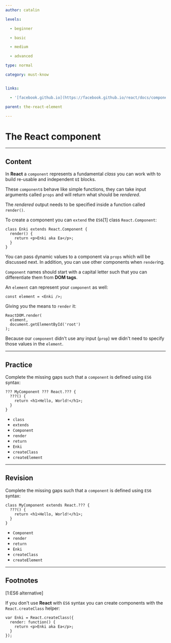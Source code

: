 ```yaml
---
author: catalin

levels:

  - beginner

  - basic

  - medium

  - advanced

type: normal

category: must-know


links:

  - '[facebook.github.io](https://facebook.github.io/react/docs/components-and-props.html){website}'

parent: the-react-element

---
```


# The **React** component

---
## Content

In **React** a `component` represents a fundamental *class* you can work with to build re-usable and independent `UI` blocks.

These `component`s behave like simple functions, they can take input arguments called `props` and will return what should be *rendered*.

The *rendered* output needs to be specified inside a function called `render()`.

To create a component you can `extend` the `ES6`[1] class `React.Component`:
```
class Enki extends React.Component {
  render() {
    return <p>Enki aka Ea</p>;
  }
}
```

You can pass dynamic values to a component via `props` which will be discussed next. In addition, you can use other components when `render`ing.

`Component` names should start with a capital letter such that you can differentiate them from **DOM tags**.

An `element` can represent your `component` as well:
```
const element = <Enki />;
```
Giving you the means to `render` it:
```
ReactDOM.render(
  element,
  document.getElementById('root')
);
```
Because our `component` didn't use any input (`prop`) we didn't need to specify those values in the `element`.

---
## Practice

Complete the missing gaps such that a `component` is defined using `ES6` syntax:
```
??? MyComponent ??? React.??? {
  ???() {
    return <h1>Hello, World!</h1>;
  }
}
```


* `class`
* `extends`
* `Component`
* `render`
* `return`
* `Enki`
* `createClass`
* `createElement`

---
## Revision

Complete the missing gaps such that a `component` is defined using `ES6` syntax:
```
class MyComponent extends React.??? {
  ???() {
    return <h1>Hello, World!</h1>;
  }
}
```


* `Component`
* `render`
* `return`
* `Enki`
* `createClass`
* `createElement`

---
## Footnotes
[1:ES6 alternative]

If you don't use **React** with `ES6` syntax you can create components with the `React.createClass` helper:
```
var Enki = React.createClass({
  render: function() {
    return <p>Enki aka Ea</p>;
  }
});
```
